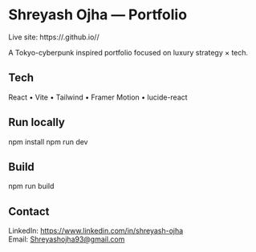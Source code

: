 # Shreyash Ojha — Portfolio

Live site: https://<your-username>.github.io/<your-repo>/

A Tokyo-cyberpunk inspired portfolio focused on luxury strategy × tech.

## Tech
React • Vite • Tailwind • Framer Motion • lucide-react

## Run locally
npm install
npm run dev

## Build
npm run build

## Contact
LinkedIn: https://www.linkedin.com/in/shreyash-ojha  
Email: Shreyashojha93@gmail.com
